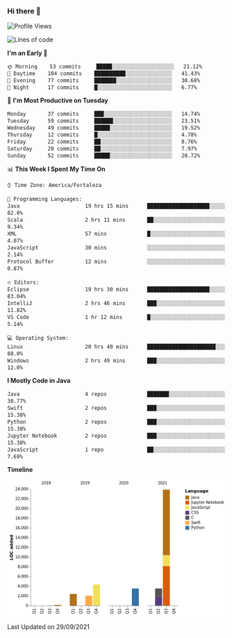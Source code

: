 ### Hi there 👋

<!--
**samuelpsouza/samuelpsouza** is a ✨ _special_ ✨ repository because its `README.md` (this file) appears on your GitHub profile.

Here are some ideas to get you started:

- 🔭 I’m currently working on ...
- 🌱 I’m currently learning ...
- 👯 I’m looking to collaborate on ...
- 🤔 I’m looking for help with ...
- 💬 Ask me about ...
- 📫 How to reach me: ...
- 😄 Pronouns: ...
- ⚡ Fun fact: ...
-->

<!--START_SECTION:waka-->
![Profile Views](http://img.shields.io/badge/Profile%20Views-20-blue)

![Lines of code](https://img.shields.io/badge/From%20Hello%20World%20I%27ve%20Written-39810%20lines%20of%20code-blue)

**I'm an Early 🐤** 

```text
🌞 Morning    53 commits     █████░░░░░░░░░░░░░░░░░░░░   21.12% 
🌆 Daytime    104 commits    ██████████░░░░░░░░░░░░░░░   41.43% 
🌃 Evening    77 commits     ███████░░░░░░░░░░░░░░░░░░   30.68% 
🌙 Night      17 commits     █░░░░░░░░░░░░░░░░░░░░░░░░   6.77%

```
📅 **I'm Most Productive on Tuesday** 

```text
Monday       37 commits     ███░░░░░░░░░░░░░░░░░░░░░░   14.74% 
Tuesday      59 commits     ██████░░░░░░░░░░░░░░░░░░░   23.51% 
Wednesday    49 commits     █████░░░░░░░░░░░░░░░░░░░░   19.52% 
Thursday     12 commits     █░░░░░░░░░░░░░░░░░░░░░░░░   4.78% 
Friday       22 commits     ██░░░░░░░░░░░░░░░░░░░░░░░   8.76% 
Saturday     20 commits     ██░░░░░░░░░░░░░░░░░░░░░░░   7.97% 
Sunday       52 commits     █████░░░░░░░░░░░░░░░░░░░░   20.72%

```


📊 **This Week I Spent My Time On** 

```text
⌚︎ Time Zone: America/Fortaleza

💬 Programming Languages: 
Java                     19 hrs 15 mins      ████████████████████░░░░░   82.0% 
Scala                    2 hrs 11 mins       ██░░░░░░░░░░░░░░░░░░░░░░░   9.34% 
XML                      57 mins             █░░░░░░░░░░░░░░░░░░░░░░░░   4.07% 
JavaScript               30 mins             ░░░░░░░░░░░░░░░░░░░░░░░░░   2.14% 
Protocol Buffer          12 mins             ░░░░░░░░░░░░░░░░░░░░░░░░░   0.87%

🔥 Editors: 
Eclipse                  19 hrs 30 mins      ████████████████████░░░░░   83.04% 
IntelliJ                 2 hrs 46 mins       ███░░░░░░░░░░░░░░░░░░░░░░   11.82% 
VS Code                  1 hr 12 mins        █░░░░░░░░░░░░░░░░░░░░░░░░   5.14%

💻 Operating System: 
Linux                    20 hrs 40 mins      ██████████████████████░░░   88.0% 
Windows                  2 hrs 49 mins       ███░░░░░░░░░░░░░░░░░░░░░░   12.0%

```

**I Mostly Code in Java** 

```text
Java                     4 repos             ███████░░░░░░░░░░░░░░░░░░   30.77% 
Swift                    2 repos             ███░░░░░░░░░░░░░░░░░░░░░░   15.38% 
Python                   2 repos             ███░░░░░░░░░░░░░░░░░░░░░░   15.38% 
Jupyter Notebook         2 repos             ███░░░░░░░░░░░░░░░░░░░░░░   15.38% 
JavaScript               1 repo              ██░░░░░░░░░░░░░░░░░░░░░░░   7.69%

```


**Timeline**

![Chart not found](https://raw.githubusercontent.com/samuelpsouza/samuelpsouza/main/charts/bar_graph.png) 


 Last Updated on 29/09/2021
<!--END_SECTION:waka-->